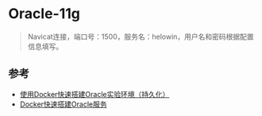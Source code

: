 # Oracle-11g

> Navicat连接，端口号：1500，服务名：helowin，用户名和密码根据配置信息填写。

## 参考

- [使用Docker快速搭建Oracle实验环境（持久化）](https://blog.csdn.net/hl449006540/article/details/124993749?spm=1001.2014.3001.5506)
- [Docker快速搭建Oracle服务](https://blog.csdn.net/m0_37613503/article/details/113837027?spm=1001.2014.3001.5506)